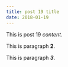 ```yaml
---
title: post 19 title
date: 2018-01-19
---
```

This is post 19 *content*.

This is paragraph **2**.

This is paragraph ***3***.
